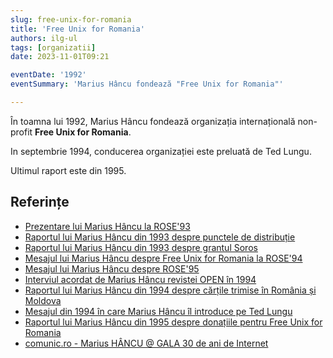 ```yaml
---
slug: free-unix-for-romania
title: 'Free Unix for Romania'
authors: ilg-ul
tags: [organizatii]
date: 2023-11-01T09:21

eventDate: '1992'
eventSummary: 'Marius Hâncu fondează "Free Unix for Romania"'

---
```


În toamna lui 1992, Marius Hâncu fondează organizația internațională non-profit
**Free Unix for Romania**.

<!-- truncate -->

In septembrie 1994, conducerea organizației este preluată de Ted Lungu.

Ultimul raport este din 1995.

## Referințe

- [Prezentare lui Marius Hâncu la ROSE'93](/blog/hancu-mesaj-free-unix-rose93/)
- [Raportul lui Marius Hâncu din 1993 despre punctele de distribuție](/blog/hancu-distribution-centers/)
- [Raportul lui Marius Hâncu din 1993 despre grantul Soros](/blog/hancu-soros-grant/)
- [Mesajul lui Marius Hâncu despre Free Unix for Romania la ROSE'94](/blog/hancu-mesaj-free-unix-rose94/)
- [Mesajul lui Marius Hâncu despre ROSE'95](/blog/hancu-mesaj-jsq-rose95/)
- [Interviul acordat de Marius Hâncu revistei OPEN în 1994](/blog/hancu-interviu-revista-open/)
- [Raportul lui Marius Hâncu din 1994 despre cărțile trimise în România și Moldova](/blog/hancu-soros-books/)
- [Mesajul din 1994 în care Marius Hâncu îl introduce pe Ted Lungu](/blog/hancu-mesaj-ted-lungu/)
- [Raportul lui Marius Hâncu din 1995 despre donațiile pentru Free Unix for Romania](/blog/hancu-donation-drive)
- [comunic.ro - Marius HÂNCU @ GALA 30 de ani de Internet](https://comunic.ro/marius-hancu-gala-30-de-ani-de-internet-ro-free-unix-for-romania-movement-managed-to-associate-people-of-great-talents-who-forgot-their-personal-interest-in-the-interest-of-a-modern-romania-i/)
